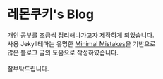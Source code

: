 # 레몬쿠키's Blog
개인 공부를 조금씩 정리해나가고자 제작하게 되었습니다.  
사용 Jekyll테마는 유명한 [Minimal Mistakes](https://github.com/mmistakes/minimal-mistakes)을 기반으로  
많은 블로그 글의 도움으로 작성하였습니다.  
<br/>
잘부탁드립니다.